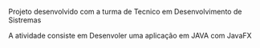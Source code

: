 Projeto desenvolvido com a turma de Tecnico em Desenvolvimento de Sistremas

A atividade consiste em Desenvoler uma aplicação em JAVA com JavaFX

